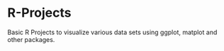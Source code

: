 # R-Projects
Basic R Projects to visualize various data sets using ggplot, matplot and other packages.
